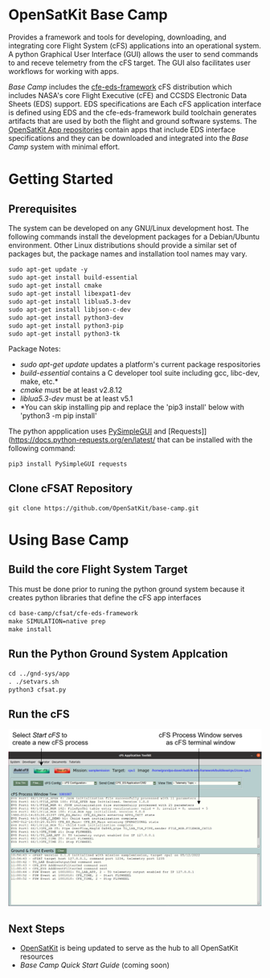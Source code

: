 # OpenSatKit Base Camp
Provides a framework and tools for developing, downloading, and integrating core Flight System (cFS) applications into an operational system. A python Graphical User Interface (GUI) allows the user to send commands to and receve telemetry from the cFS target. The GUI also facilitates user workflows for working with apps.  

*Base Camp* includes the [cfe-eds-framework](https://github.com/jphickey/cfe-eds-framework) cFS distribution which includes NASA's core Flight Executive (cFE) and CCSDS Electronic Data Sheets (EDS) support. EDS specifications are Each cFS application interface is defined using EDS and the cfe-eds-framework build toolchain generates artifacts that are used by both the flight and ground software systems. The [OpenSatKit App repositories](https://github.com/OpenSatKit-Apps) contain apps that include EDS interface specifications and they can be downloaded and integrated into the *Base Camp* system with minimal effort. 

# Getting Started

## Prerequisites
The system can be developed on any GNU/Linux development host. The following commands install the development packages for
a Debian/Ubuntu environment. Other Linux distributions should provide a similar set of packages but, the package names and
installation tool names may vary. 

    sudo apt-get update -y 
    sudo apt-get install build-essential
    sudo apt-get install cmake
    sudo apt-get install libexpat1-dev
    sudo apt-get install liblua5.3-dev
    sudo apt-get install libjson-c-dev
    sudo apt-get install python3-dev
    sudo apt-get install python3-pip
    sudo apt-get install python3-tk
   
Package Notes:
- *sudo apt-get update* updates a platform's current package respositories
- *build-essential* contains a C developer tool suite including gcc, libc-dev, make, etc.* 
- *cmake* must be at least v2.8.12
- *liblua5.3-dev* must be at least v5.1
- *You can skip installing pip and replace the 'pip3 install' below with 'python3 -m pip install'

The python appplication uses [PySimpleGUI](https://pysimplegui.readthedocs.io/en/latest/) and [Requests]](https://docs.python-requests.org/en/latest/ that can be installed with the following command:

    pip3 install PySimpleGUI requests

## Clone cFSAT Repository
    git clone https://github.com/OpenSatKit/base-camp.git

# Using Base Camp

## Build the core Flight System Target
This must be done prior to runing the python ground system because it creates python libraries that define the cFS app interfaces

    cd base-camp/cfsat/cfe-eds-framework
    make SIMULATION=native prep
    make install

## Run the Python Ground System Applcation 

    cd ../gnd-sys/app
    . ./setvars.sh
    python3 cfsat.py

## Run the cFS

![](https://github.com/OpenSatKit/base-camp/blob/main/docs/start-cfs.png)

## Next Steps
- [OpenSatKit](https://opensatkit.org/) is being updated to serve as the hub to all OpenSatKit resources 
- *Base Camp Quick Start Guide* (coming soon)



